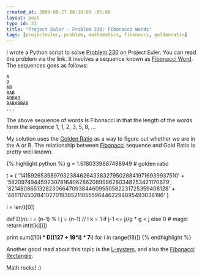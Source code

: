```yaml
--- 
created_at: 2009-08-27 08:18:00 -05:00
layout: post
typo_id: 23
title: "Project Euler - Problem 230: Fibonacci Words"
tags: [projecteuler, problem, mathematics, fibonacci, goldenratio]
---
```

<p>I wrote a Python script to solve <a href="http://projecteuler.net/index.php?section=problems&id=230">Problem 230</a> on Project Euler. You can read the problem via the link. It involves a sequence known as <a href="http://en.wikipedia.org/wiki/Fibonacci_word">Fibonacci Word</a>. The sequences goes as follows:</p>

	A
	B
	AB
	BAB
	ABBAB
	BABABBAB
	...

<p>The above sequence of words is Fibonacci in that the length of the words form the sequence 1, 1, 2, 3, 5, 8, ...</p>
<p>My solution uses the <a href="http://en.wikipedia.org/wiki/Golden_ratio">Golden Ratio</a> as a way to figure out whether we are in the A or B. The relationship between <a href="http://en.wikipedia.org/wiki/Fibonacci">Fibonacci</a> sequence and Gold Ratio is pretty well known.</p>

{% highlight python %}
g = 1.6180339887498949 # golden ratio

t = (
	'14159265358979323846264338327950288419716939937510' +
	'58209749445923078164062862089986280348253421170679',
	'82148086513282306647093844609550582231725359408128' +
	'48111745028410270193852110555964462294895493038196'
)

l = len(t[0])

def D(n):
	i = (n-1) % l
	j =  (n-1) // l
	k = 1 if j-1 <= j//g * g < j else 0 # magic
	return int(t[k][i])

print sum([10**i * D((127 + 19*i) * 7**i) for i in range(18)])
{% endhighlight %}

<p>Another good read about this topic is the <a href="http://en.wikipedia.org/wiki/L-System">L-system</a>, and also the <a href="http://mathforum.org/dr.math/faq/faq.golden.ratio.html">Fibonacci Rectangle</a>.</p>
<p>Math rocks! :)</p>

